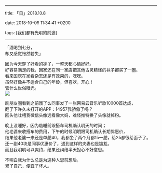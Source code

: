 
---

title: 「日」2018.10.8

date: 2018-10-09 11:34:41 +0200

tags: [我们都有光明的前途]

---
「酒喝到七分，<br />却又感觉怅然若失」


因为今天穿了好看的袜子，一整天都心情好好。<br />好容易满足的我，回家还在同一家店把其他古灵精怪的袜子都买了一圈。<br />看来国庆在家看杂志还是有效果的，嘿嘿。<br />虽然好像并不适合自己的年龄，但喜欢，开心！<br />管什么世俗眼光。<br />![](https://cdn.nlark.com/yuque/0/2018/png/124911/1539078608410-a35bc822-cd62-45df-900a-06d65e2e4229.png#width=620)


刷朋友圈看到之前饿了么同事发了一张网易云音乐听歌10000首达成，<br />翻了下许久未打开的APP：14957我骄傲了吗？<br />回头他吐槽我微信头像远看像大妈，难怪推特换了头像就掉粉。


晚上没睡好，因为临睡前跟搭车司机确认明天的时间；<br />他老婆来收搭车的费用，下午的时候明明跟司机确认长期优惠价，<br />结果他老婆一来还是单趟40，我都坐了两个月都15一趟，给25都很给面子了。<br />还一副40块是同事优惠价了，遇到这样的夫妻也是尴尬。<br />而且我明明可以爽约，结果还纠结半天担心不好意思。

不明白我为什么总是为这种人思前想后，<br />累了自己，便宜了坏人。


